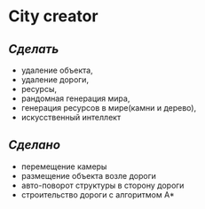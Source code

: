 ﻿# City creator


## _Сделать_
* удаление объекта,
* удаление дороги,
* ресурсы,
* рандомная генерация мира,
* генерация ресурсов в мире(камни и дерево),
* искусственный интеллект

## _Сделано_
* перемещение камеры
* размещение объекта возле дороги
* авто-поворот структуры в сторону дороги
* строительство дороги с алгоритмом A*